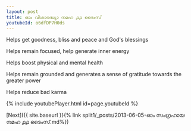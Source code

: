 ```yaml
---
layout: post
title: ഓം വിശാരദ്ധ്യാ നമഹ ൧൧ ടൈംസ്
youtubeId: o6dfDP7H0ds
---
```

 
 
Helps get goodness, bliss and peace and God's blessings
 
Helps remain focused, help generate inner energy 
 
Helps boost physical and mental health 
 
Helps remain grounded and generates a sense of gratitude towards the greater power 
 
Helps reduce bad karma
 
 
 
 


{% include youtubePlayer.html id=page.youtubeId %}
 
[Next]({{ site.baseurl }}{% link  split1/_posts/2013-06-05-ഓം സംഗ്രഹായ നമഹ ൧൧ ടൈംസ്.md%})
 
